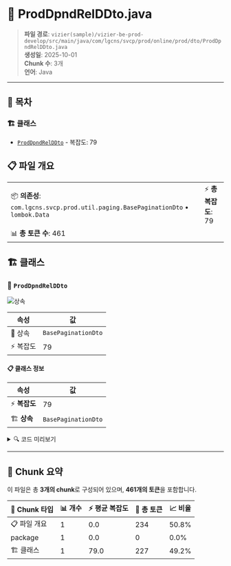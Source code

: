 # 📄 ProdDpndRelDDto.java

> **파일 경로**: `vizier(sample)/vizier-be-prod-develop/src/main/java/com/lgcns/svcp/prod/online/prod/dto/ProdDpndRelDDto.java`  
> **생성일**: 2025-10-01  
> **Chunk 수**: 3개  
> **언어**: Java
---

## 📑 목차

### 🏗️ 클래스
- [`ProdDpndRelDDto`](#class-proddpndrelddto) - 복잡도: 79

## 📋 파일 개요

| | |
|--|--|
| 📦 **의존성**: `com.lgcns.svcp.prod.util.paging.BasePaginationDto` • `lombok.Data` | ⚡ **총 복잡도**: 79 |
| 📊 **총 토큰 수**: 461 |  |



## 🏗️ 클래스

### <a id="class-proddpndrelddto"></a>🎯 `ProdDpndRelDDto`

![상속](https://img.shields.io/badge/상속-1개-blue)

| 속성 | 값 |
|------|----|
| 🧬 상속 | `BasePaginationDto` |
| ⚡ 복잡도 | 79 |



#### 📋 클래스 정보

| 속성 | 값 |
|------|----|
| ⚡ **복잡도** | 79 || 📍 **라인 범위** | 7-7 |
| 🏗️ **상속** | `BasePaginationDto` || 🏷️ **태그** | `class, java` |

<details>
<summary>🔍 코드 미리보기</summary>

```java
public class ProdDpndRelDDto extends BasePaginationDto {
	private String baseUuid;
	private String trgtUuid;
	private String baseProdItemCd;
	private String trgtProdItemCd;
	private String dpndRelDivsCd;
	private String valdStrtDtm;
	private String valdEndDtm;
	private String rgstUsr;
	private String rgstDtm;
	private String updUsr;
	private String updDtm;
	
	public String getBaseUuid() {
	        return this.baseUuid;
	}
	public String setBaseUuid(String baseUuid) {
	        return this.baseUuid = baseUuid;
	}
	public String getTrgtUuid() {
	        return this.trgtUuid;
	}
	public String setTrgtUuid(String trgtUuid) {
	        return this.trgtUuid = trgtUuid;
	}
	public String getBaseProdItemCd() {
	        return this.baseProdItemCd;
	}
	public String setBaseProdItemCd(String baseProdIt...
```

**Chunk 정보**
- 🆔 **ID**: `829cc892c6d4`
- 📍 **라인**: 7-7
- 📊 **토큰**: 227
- 🏷️ **태그**: `class, java`

</details>

---





## 🧩 Chunk 요약

이 파일은 총 **3개의 chunk**로 구성되어 있으며, **461개의 토큰**을 포함합니다.

| 🧩 Chunk 타입 | 📊 개수 | ⚡ 평균 복잡도 | 📝 총 토큰 | 📈 비율 |
|---------------|--------|-------------|----------|--------|
| 📋 파일 개요 | 1 | 0.0 | 234 | 50.8% |
| package | 1 | 0.0 | 0 | 0.0% |
| 🏗️ 클래스 | 1 | 79.0 | 227 | 49.2% |

